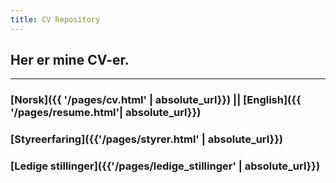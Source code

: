 ```yaml
---
title: CV Repository
---
```


## Her er mine CV-er.

***

### [Norsk]({{ '/pages/cv.html' | absolute_url}}) || [English]({{ '/pages/resume.html'| absolute_url}})
### [Styreerfaring]({{'/pages/styrer.html' | absolute_url}})
### [Ledige stillinger]({{'/pages/ledige_stillinger' | absolute_url}})
